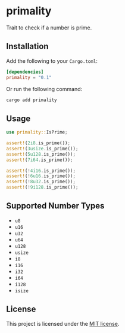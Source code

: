 # primality

Trait to check if a number is prime.

## Installation

Add the following to your `Cargo.toml`:

```toml
[dependencies]
primality = "0.1"
```

Or run the following command:

```sh
cargo add primality
```

## Usage

```rust
use primality::IsPrime;

assert!(2i8.is_prime());
assert!(3usize.is_prime());
assert!(5u128.is_prime());
assert!(7i64.is_prime());

assert!(!4i16.is_prime());
assert!(!6u16.is_prime());
assert!(!8u32.is_prime());
assert!(!9i128.is_prime());
```

## Supported Number Types

- `u8`
- `u16`
- `u32`
- `u64`
- `u128`
- `usize`
- `i8`
- `i16`
- `i32`
- `i64`
- `i128`
- `isize`

## License

This project is licensed under the [MIT license](LICENSE).
